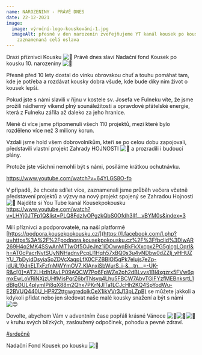 ```yaml
---
name: NAROZENINY - PRÁVĚ DNES
date: 22-12-2021
image:
  image: výroční-logo-kouskování-1.jpg
  imageAlt: přesně v den narozenin zveřejňujeme YT kanál kousek po kousku, kde je
    zaznamenaná celá oslava
---
```

Drazí příznivci Kousku ![💛](https://static.xx.fbcdn.net/images/emoji.php/v9/t6e/1.5/16/1f49b.png) Právě dnes slaví Nadační fond Kousek po kousku 10. narozeniny ![🥂](https://static.xx.fbcdn.net/images/emoji.php/v9/t68/1.5/16/1f942.png)

Přesně před 10 lety dostal do vínku obrovskou chuť a touhu pomáhat tam, kde je potřeba a rozdávat kousky dobra všude, kde bude díky nim život o kousek lepší.

Pokud jste s námi slavili v říjnu v kostele sv. Josefa ve Fulneku víte, že jsme prožili nádherný víkend plný sounáležitosti a opravdové přátelské energie, která z Fulneku zářila až daleko za jeho hranice.

Méně či více jsme připomenuli všech 110 projektů, mezi které bylo rozděleno více než 3 miliony korun.

Vzdali jsme hold všem dobrovolníkům, kteří se po celou dobu zapojovali, představili vlastní projekt Zahrady HOJNOSTI ![💚](https://static.xx.fbcdn.net/images/emoji.php/v9/ted/1.5/16/1f49a.png) a prozradili i budoucí plány.

Protože jste všichni nemohli být s námi, posíláme krátkou ochutnávku.

https://www.youtube.com/watch?v=64YLGS8O-fo

V případě, že chcete sdílet více, zaznamenali jsme průběh večera včetně představení projektů a výzvy na nový projekt spojený se Zahradou Hojnosti ![💚](https://static.xx.fbcdn.net/images/emoji.php/v9/ted/1.5/16/1f49a.png)  Najděte si You Tube kanál Kousekpokousku https://www.youtube.com/watch?v=LHYj0JTFp1Q&list=PLQ8FdzIvOPgzkQbS0Ofdh3llf__vBYM0s&index=3

Milí příznivci a podporovatelé, na naší platformě [https://podpora.kousekpokousku.cz/](https://l.facebook.com/l.php?u=https%3A%2F%2Fpodpora.kousekpokousku.cz%2F%3Ffbclid%3DIwAR269H4q2MK4SSwAnMT1wOf5OJeJnz1iDOwwqBkFkXxcpx2PG5glcgLOqrI&h=AT0cPacrNvtSUyNNHadnvPcpLl1Hqh57xBQ0s3u4vNDbw0dZZIj_yHHUZYU_7bDyidDsyiaSoZDVcXaqpLfX0CFZBBlOI5qPk7elujs7eZp-jdUiL19dnELTxFzfnMWYmOV7_KIAnxiSbWurS_i-&__tn__=-UK-R&c[0]=AT2LHzlh1AvLP09AQCW7Po6FpWZe2ph2dBLvvs1BI4xgzrx5FVw6qmxEwLoVRiNXjzUHfMisPqrZ6brTNsyq4Lhu5FBCW7AbvTGIFYzfMEBnksrtL1dBIgOUL4plymIPi8qX88m2Qhx7PKrNJlTa1LCJcHh2KQ4SpYodWu-E2BVUQ440U_HPRZ2ttgwgredolkCeX1ikVVr3J13pLZpB) se můžete jakkoli a kdykoli přidat nebo jen sledovat naše malé kousky snažení a být s námi ![😊](https://static.xx.fbcdn.net/images/emoji.php/v9/td8/1.5/16/1f60a.png)

Dovolte, abychom Vám v adventním čase popřáli krásné Vánoce ![🎄](https://static.xx.fbcdn.net/images/emoji.php/v9/t60/1.5/16/1f384.png)![🎄](https://static.xx.fbcdn.net/images/emoji.php/v9/t60/1.5/16/1f384.png)![🎄](https://static.xx.fbcdn.net/images/emoji.php/v9/t60/1.5/16/1f384.png) v kruhu svých blízkých, zasloužený odpočinek, pohodu a pevné zdraví.

[\#srdečně](https://www.facebook.com/hashtag/srde%C4%8Dn%C4%9B?__eep__=6&__cft__[0]=AZWIzsa_-ZqN2BSknJ3GP8A_tcLtwe-IqPLpn7dnvRQqNUEqBvnJJ9H5nWtXntocYiglHkfqnGmvucBptdTybnQ8Pdo4XqZl2ymZR5o_5UuGdjMFwQiOXJaZo0NbSEuX9Vf5xNRcnqy6ZNJwDpOOvyehSeFYzL3nSgsyodexYv-WH3fr_6IejOIIsx6EGv-GBrw&__tn__=*NK-R)

Nadační Fond Kousek po kousku ![💛](https://static.xx.fbcdn.net/images/emoji.php/v9/t6e/1.5/16/1f49b.png)